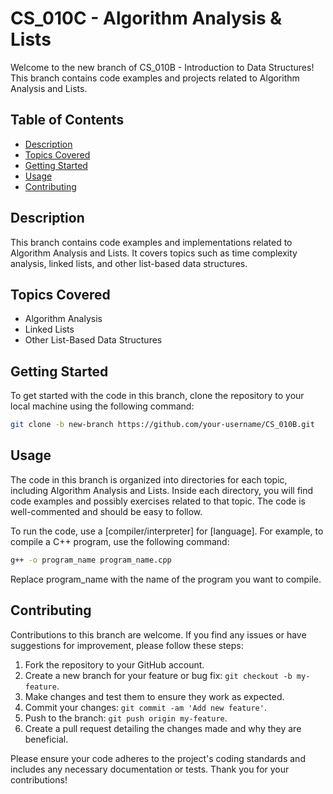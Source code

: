 # CS_010C - Algorithm Analysis & Lists

Welcome to the new branch of CS_010B - Introduction to Data Structures! This branch contains code examples and projects related to Algorithm Analysis and Lists.

## Table of Contents

- [Description](#description)
- [Topics Covered](#topics-covered)
- [Getting Started](#getting-started)
- [Usage](#usage)
- [Contributing](#contributing)

## Description

This branch contains code examples and implementations related to Algorithm Analysis and Lists. It covers topics such as time complexity analysis, linked lists, and other list-based data structures.

## Topics Covered

- Algorithm Analysis
- Linked Lists
- Other List-Based Data Structures

## Getting Started

To get started with the code in this branch, clone the repository to your local machine using the following command:

```bash
git clone -b new-branch https://github.com/your-username/CS_010B.git
```
## Usage

The code in this branch is organized into directories for each topic, including Algorithm Analysis and Lists. Inside each directory, you will find code examples and possibly exercises related to that topic. The code is well-commented and should be easy to follow.

To run the code, use a [compiler/interpreter] for [language]. For example, to compile a C++ program, use the following command:

```bash
g++ -o program_name program_name.cpp
```

Replace program_name with the name of the program you want to compile.

## Contributing

Contributions to this branch are welcome. If you find any issues or have suggestions for improvement, please follow these steps:

1. Fork the repository to your GitHub account.
2. Create a new branch for your feature or bug fix: `git checkout -b my-feature`.
3. Make changes and test them to ensure they work as expected.
4. Commit your changes: `git commit -am 'Add new feature'`.
5. Push to the branch: `git push origin my-feature`.
6. Create a pull request detailing the changes made and why they are beneficial.

Please ensure your code adheres to the project's coding standards and includes any necessary documentation or tests. Thank you for your contributions!


